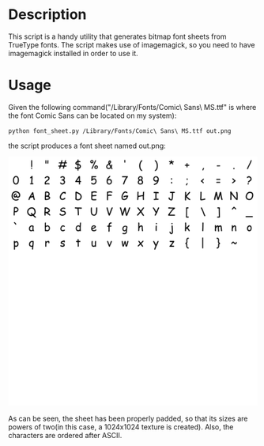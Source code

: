 Description
=============



This script is a handy utility that generates bitmap font sheets from TrueType fonts. The script makes use of imagemagick,
so you need to have imagemagick installed in order to use it.

Usage
=============

Given the following command("/Library/Fonts/Comic\ Sans\ MS.ttf" is where the font Comic Sans can be located on my system):

```
python font_sheet.py /Library/Fonts/Comic\ Sans\ MS.ttf out.png
```

the script produces a font sheet named out.png: 

![text](/images/out.png)


As can be seen, the sheet has been properly padded, so that its sizes are powers of two(in this case, a 1024x1024 texture is created). Also, the characters are ordered after ASCII. 

